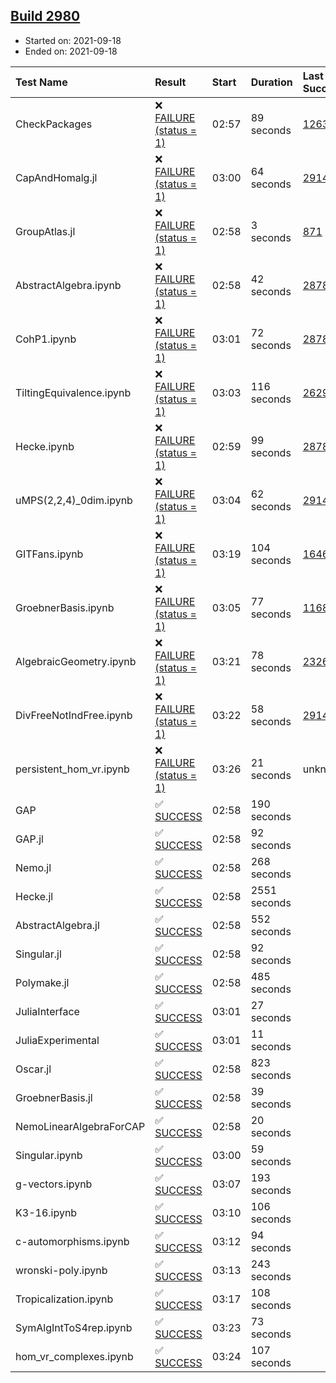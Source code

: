## [Build 2980](https://oscarci.mathematik.uni-kl.de/job/oscar-stable/2980/)

* Started on: 2021-09-18
* Ended on: 2021-09-18

| Test Name    | Result | Start | Duration | Last Success | First Failure |
|:-------------|:-------|:------|:---------|:-------------|:--------------|
| CheckPackages | ❌ [FAILURE (status = 1)](https://oscarci.mathematik.uni-kl.de/job/oscar-stable/2980/artifact/logs/build-2980/CheckPackages.log) | 02:57 | 89 seconds | [1263](https://oscarci.mathematik.uni-kl.de/job/oscar-stable/1263/) | [1264](https://oscarci.mathematik.uni-kl.de/job/oscar-stable/1264/) |
| CapAndHomalg.jl | ❌ [FAILURE (status = 1)](https://oscarci.mathematik.uni-kl.de/job/oscar-stable/2980/artifact/logs/build-2980/CapAndHomalg.jl.log) | 03:00 | 64 seconds | [2914](https://oscarci.mathematik.uni-kl.de/job/oscar-stable/2914/) | [2915](https://oscarci.mathematik.uni-kl.de/job/oscar-stable/2915/) |
| GroupAtlas.jl | ❌ [FAILURE (status = 1)](https://oscarci.mathematik.uni-kl.de/job/oscar-stable/2980/artifact/logs/build-2980/GroupAtlas.jl.log) | 02:58 | 3 seconds | [871](https://oscarci.mathematik.uni-kl.de/job/oscar-stable/871/) | [872](https://oscarci.mathematik.uni-kl.de/job/oscar-stable/872/) |
| AbstractAlgebra.ipynb | ❌ [FAILURE (status = 1)](https://oscarci.mathematik.uni-kl.de/job/oscar-stable/2980/artifact/logs/build-2980/AbstractAlgebra.ipynb.log) | 02:58 | 42 seconds | [2878](https://oscarci.mathematik.uni-kl.de/job/oscar-stable/2878/) | [2879](https://oscarci.mathematik.uni-kl.de/job/oscar-stable/2879/) |
| CohP1.ipynb | ❌ [FAILURE (status = 1)](https://oscarci.mathematik.uni-kl.de/job/oscar-stable/2980/artifact/logs/build-2980/CohP1.ipynb.log) | 03:01 | 72 seconds | [2878](https://oscarci.mathematik.uni-kl.de/job/oscar-stable/2878/) | [2879](https://oscarci.mathematik.uni-kl.de/job/oscar-stable/2879/) |
| TiltingEquivalence.ipynb | ❌ [FAILURE (status = 1)](https://oscarci.mathematik.uni-kl.de/job/oscar-stable/2980/artifact/logs/build-2980/TiltingEquivalence.ipynb.log) | 03:03 | 116 seconds | [2629](https://oscarci.mathematik.uni-kl.de/job/oscar-stable/2629/) | [2630](https://oscarci.mathematik.uni-kl.de/job/oscar-stable/2630/) |
| Hecke.ipynb | ❌ [FAILURE (status = 1)](https://oscarci.mathematik.uni-kl.de/job/oscar-stable/2980/artifact/logs/build-2980/Hecke.ipynb.log) | 02:59 | 99 seconds | [2878](https://oscarci.mathematik.uni-kl.de/job/oscar-stable/2878/) | [2879](https://oscarci.mathematik.uni-kl.de/job/oscar-stable/2879/) |
| uMPS(2,2,4)_0dim.ipynb | ❌ [FAILURE (status = 1)](https://oscarci.mathematik.uni-kl.de/job/oscar-stable/2980/artifact/logs/build-2980/uMPS-2-2-4-_0dim.ipynb.log) | 03:04 | 62 seconds | [2914](https://oscarci.mathematik.uni-kl.de/job/oscar-stable/2914/) | [2915](https://oscarci.mathematik.uni-kl.de/job/oscar-stable/2915/) |
| GITFans.ipynb | ❌ [FAILURE (status = 1)](https://oscarci.mathematik.uni-kl.de/job/oscar-stable/2980/artifact/logs/build-2980/GITFans.ipynb.log) | 03:19 | 104 seconds | [1646](https://oscarci.mathematik.uni-kl.de/job/oscar-stable/1646/) | [1647](https://oscarci.mathematik.uni-kl.de/job/oscar-stable/1647/) |
| GroebnerBasis.ipynb | ❌ [FAILURE (status = 1)](https://oscarci.mathematik.uni-kl.de/job/oscar-stable/2980/artifact/logs/build-2980/GroebnerBasis.ipynb.log) | 03:05 | 77 seconds | [1168](https://oscarci.mathematik.uni-kl.de/job/oscar-stable/1168/) | [1169](https://oscarci.mathematik.uni-kl.de/job/oscar-stable/1169/) |
| AlgebraicGeometry.ipynb | ❌ [FAILURE (status = 1)](https://oscarci.mathematik.uni-kl.de/job/oscar-stable/2980/artifact/logs/build-2980/AlgebraicGeometry.ipynb.log) | 03:21 | 78 seconds | [2326](https://oscarci.mathematik.uni-kl.de/job/oscar-stable/2326/) | [2327](https://oscarci.mathematik.uni-kl.de/job/oscar-stable/2327/) |
| DivFreeNotIndFree.ipynb | ❌ [FAILURE (status = 1)](https://oscarci.mathematik.uni-kl.de/job/oscar-stable/2980/artifact/logs/build-2980/DivFreeNotIndFree.ipynb.log) | 03:22 | 58 seconds | [2914](https://oscarci.mathematik.uni-kl.de/job/oscar-stable/2914/) | [2915](https://oscarci.mathematik.uni-kl.de/job/oscar-stable/2915/) |
| persistent_hom_vr.ipynb | ❌ [FAILURE (status = 1)](https://oscarci.mathematik.uni-kl.de/job/oscar-stable/2980/artifact/logs/build-2980/persistent_hom_vr.ipynb.log) | 03:26 | 21 seconds | unknown | unknown |
| GAP | ✅ [SUCCESS](https://oscarci.mathematik.uni-kl.de/job/oscar-stable/2980/artifact/logs/build-2980/GAP.log) | 02:58 | 190 seconds |  |  |
| GAP.jl | ✅ [SUCCESS](https://oscarci.mathematik.uni-kl.de/job/oscar-stable/2980/artifact/logs/build-2980/GAP.jl.log) | 02:58 | 92 seconds |  |  |
| Nemo.jl | ✅ [SUCCESS](https://oscarci.mathematik.uni-kl.de/job/oscar-stable/2980/artifact/logs/build-2980/Nemo.jl.log) | 02:58 | 268 seconds |  |  |
| Hecke.jl | ✅ [SUCCESS](https://oscarci.mathematik.uni-kl.de/job/oscar-stable/2980/artifact/logs/build-2980/Hecke.jl.log) | 02:58 | 2551 seconds |  |  |
| AbstractAlgebra.jl | ✅ [SUCCESS](https://oscarci.mathematik.uni-kl.de/job/oscar-stable/2980/artifact/logs/build-2980/AbstractAlgebra.jl.log) | 02:58 | 552 seconds |  |  |
| Singular.jl | ✅ [SUCCESS](https://oscarci.mathematik.uni-kl.de/job/oscar-stable/2980/artifact/logs/build-2980/Singular.jl.log) | 02:58 | 92 seconds |  |  |
| Polymake.jl | ✅ [SUCCESS](https://oscarci.mathematik.uni-kl.de/job/oscar-stable/2980/artifact/logs/build-2980/Polymake.jl.log) | 02:58 | 485 seconds |  |  |
| JuliaInterface | ✅ [SUCCESS](https://oscarci.mathematik.uni-kl.de/job/oscar-stable/2980/artifact/logs/build-2980/JuliaInterface.log) | 03:01 | 27 seconds |  |  |
| JuliaExperimental | ✅ [SUCCESS](https://oscarci.mathematik.uni-kl.de/job/oscar-stable/2980/artifact/logs/build-2980/JuliaExperimental.log) | 03:01 | 11 seconds |  |  |
| Oscar.jl | ✅ [SUCCESS](https://oscarci.mathematik.uni-kl.de/job/oscar-stable/2980/artifact/logs/build-2980/Oscar.jl.log) | 02:58 | 823 seconds |  |  |
| GroebnerBasis.jl | ✅ [SUCCESS](https://oscarci.mathematik.uni-kl.de/job/oscar-stable/2980/artifact/logs/build-2980/GroebnerBasis.jl.log) | 02:58 | 39 seconds |  |  |
| NemoLinearAlgebraForCAP | ✅ [SUCCESS](https://oscarci.mathematik.uni-kl.de/job/oscar-stable/2980/artifact/logs/build-2980/NemoLinearAlgebraForCAP.log) | 02:58 | 20 seconds |  |  |
| Singular.ipynb | ✅ [SUCCESS](https://oscarci.mathematik.uni-kl.de/job/oscar-stable/2980/artifact/logs/build-2980/Singular.ipynb.log) | 03:00 | 59 seconds |  |  |
| g-vectors.ipynb | ✅ [SUCCESS](https://oscarci.mathematik.uni-kl.de/job/oscar-stable/2980/artifact/logs/build-2980/g-vectors.ipynb.log) | 03:07 | 193 seconds |  |  |
| K3-16.ipynb | ✅ [SUCCESS](https://oscarci.mathematik.uni-kl.de/job/oscar-stable/2980/artifact/logs/build-2980/K3-16.ipynb.log) | 03:10 | 106 seconds |  |  |
| c-automorphisms.ipynb | ✅ [SUCCESS](https://oscarci.mathematik.uni-kl.de/job/oscar-stable/2980/artifact/logs/build-2980/c-automorphisms.ipynb.log) | 03:12 | 94 seconds |  |  |
| wronski-poly.ipynb | ✅ [SUCCESS](https://oscarci.mathematik.uni-kl.de/job/oscar-stable/2980/artifact/logs/build-2980/wronski-poly.ipynb.log) | 03:13 | 243 seconds |  |  |
| Tropicalization.ipynb | ✅ [SUCCESS](https://oscarci.mathematik.uni-kl.de/job/oscar-stable/2980/artifact/logs/build-2980/Tropicalization.ipynb.log) | 03:17 | 108 seconds |  |  |
| SymAlgIntToS4rep.ipynb | ✅ [SUCCESS](https://oscarci.mathematik.uni-kl.de/job/oscar-stable/2980/artifact/logs/build-2980/SymAlgIntToS4rep.ipynb.log) | 03:23 | 73 seconds |  |  |
| hom_vr_complexes.ipynb | ✅ [SUCCESS](https://oscarci.mathematik.uni-kl.de/job/oscar-stable/2980/artifact/logs/build-2980/hom_vr_complexes.ipynb.log) | 03:24 | 107 seconds |  |  |
